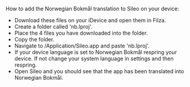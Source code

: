 How to add the Norwegian Bokmål translation to Sileo on your device:
- Download these files on your iDevice and open them in Filza.
- Create a folder called 'nb.lproj'.
- Place the 4 files you have downloaded into the folder.
- Copy the folder.
- Navigate to /Application/Sileo.app and paste 'nb.lproj'.
- If your device language is set to Norwegian Bokmål respring your device. If not change your system language in settings and then respring.
- Open Sileo and you should see that the app has been translated into Norwegian Bokmål.
